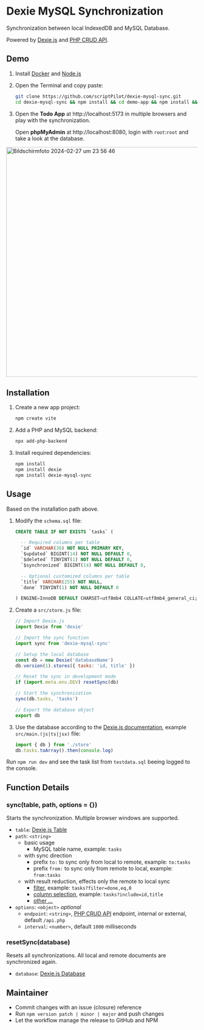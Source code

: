 # Dexie MySQL Synchronization

Synchronization between local IndexedDB and MySQL Database.

Powered by [Dexie.js](https://dexie.org/) and [PHP CRUD API](https://github.com/mevdschee/php-crud-api).

## Demo

1. Install [Docker](https://www.docker.com/) and [Node.js](https://nodejs.org/)
2. Open the Terminal and copy paste:

    ```bash
    git clone https://github.com/scriptPilot/dexie-mysql-sync.git
    cd dexie-mysql-sync && npm install && cd demo-app && npm install && npm run dev
    ```

3. Open the **Todo App** at http://localhost:5173 in multiple browsers and play with the synchronization.
   
   Open **phpMyAdmin** at http://localhost:8080, login with `root`:`root` and take a look at the database.

<img width="606" alt="Bildschirmfoto 2024-02-27 um 23 56 46" src="https://github.com/scriptPilot/dexie-mysql-sync/assets/19615586/02f26aa0-c85b-4fee-9789-58020b85e454">

## Installation

1. Create a new app project:

    ```bash
    npm create vite
    ```

2. Add a PHP and MySQL backend:

    ```bash
    npx add-php-backend
    ```
    
3. Install required dependencies:

    ```bash
    npm install
    npm install dexie
    npm install dexie-mysql-sync
    ```

## Usage

Based on the installation path above.

1. Modify the `schema.sql` file:

    ```sql
    CREATE TABLE IF NOT EXISTS `tasks` (

      -- Required columns per table
      `id` VARCHAR(36) NOT NULL PRIMARY KEY,
      `$updated` BIGINT(14) NOT NULL DEFAULT 0,
      `$deleted` TINYINT(1) NOT NULL DEFAULT 0,
      `$synchronized` BIGINT(14) NOT NULL DEFAULT 0,
    
      -- Optional customized columns per table
      `title` VARCHAR(255) NOT NULL,
      `done` TINYINT(1) NOT NULL DEFAULT 0
    
    ) ENGINE=InnoDB DEFAULT CHARSET=utf8mb4 COLLATE=utf8mb4_general_ci;
    ```

2. Create a `src/store.js` file:

    ```js
    // Import Dexie.js
    import Dexie from 'dexie'

    // Import the sync function
    import sync from 'dexie-mysql-sync'

    // Setup the local database
    const db = new Dexie('databaseName')
    db.version(1).stores({ tasks: 'id, title' })

    // Reset the sync in development mode
    if (import.meta.env.DEV) resetSync(db)

    // Start the synchronization
    sync(db.tasks, 'tasks')

    // Export the database object
    export db
    ```

3. Use the database according to the [Dexie.js documentation](https://dexie.org/), example `src/main.(js|ts|jsx)` file:

    ```js
    import { db } from './store'
    db.tasks.toArray().then(console.log)
    ```

Run `npm run dev` and see the task list from `testdata.sql` beeing logged to the console.

## Function Details

### sync(table, path, options = {})

Starts the synchronization. Multiple browser windows are supported.

- `table`: [Dexie.js Table](https://dexie.org/docs/Dexie/Dexie.%5Btable%5D)
- `path`: `<string>`
    - basic usage
        - MySQL table name, example: `tasks`
    - with sync direction
        - prefix `to:` to sync only from local to remote, example: `to:tasks`
        - prefix `from:` to sync only from remote to local, example: `from:tasks`
    - with result reduction, effects only the remote to local sync
        - [filter](https://github.com/mevdschee/php-crud-api?tab=readme-ov-file#filters), example: `tasks?filter=done,eq,0`
        - [column selection](https://github.com/mevdschee/php-crud-api?tab=readme-ov-file#column-selection), example: `tasks?include=id,title`
        - [other ...](https://github.com/mevdschee/php-crud-api?tab=readme-ov-file#list)
- `options`: `<object>` *optional*
    - `endpoint`: `<string>`, [PHP CRUD API](https://github.com/mevdschee/php-crud-api?tab=readme-ov-file#installation) endpoint, internal or external, default `/api.php`
    - `interval`: `<number>`, default `1000` milliseconds

### resetSync(database)

Resets all synchronizations. All local and remote documents are synchronized again.

- `database`: [Dexie.js Database](https://dexie.org/docs/Dexie/Dexie)

## Maintainer

- Commit changes with an issue (closure) reference
- Run `npm version patch | minor | major` and push changes
- Let the workflow manage the release to GitHub and NPM
